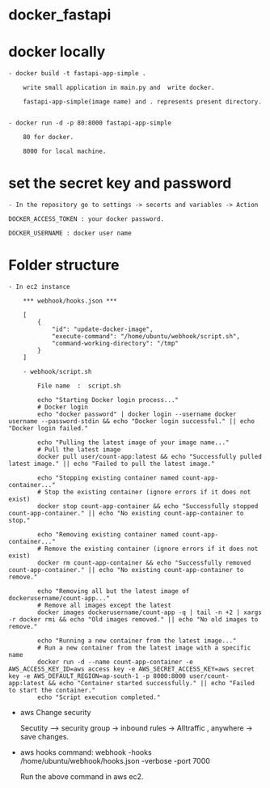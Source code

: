 # docker_fastapi

# docker locally

    - docker build -t fastapi-app-simple .

        write small application in main.py and  write docker.

        fastapi-app-simple(image name) and . represents present directory.


    - docker run -d -p 80:8000 fastapi-app-simple

        80 for docker.

        8000 for local machine.


# set the secret key and password

    - In the repository go to settings -> secerts and variables -> Action

    DOCKER_ACCESS_TOKEN : your docker password.

    DOCKER_USERNAME : docker user name


# Folder structure

    - In ec2 instance

        *** webhook/hooks.json ***

        [
            {
                "id": "update-docker-image",
                "execute-command": "/home/ubuntu/webhook/script.sh",
                "command-working-directory": "/tmp"
            }
        ]

        - webhook/script.sh

            File name  :  script.sh

            echo "Starting Docker login process..."
            # Docker login
            echo "docker password" | docker login --username docker username --password-stdin && echo "Docker login successful." || echo "Docker login failed."

            echo "Pulling the latest image of your image name..."
            # Pull the latest image
            docker pull user/count-app:latest && echo "Successfully pulled latest image." || echo "Failed to pull the latest image."

            echo "Stopping existing container named count-app-container..."
            # Stop the existing container (ignore errors if it does not exist)
            docker stop count-app-container && echo "Successfully stopped count-app-container." || echo "No existing count-app-container to stop."

            echo "Removing existing container named count-app-container..."
            # Remove the existing container (ignore errors if it does not exist)
            docker rm count-app-container && echo "Successfully removed count-app-container." || echo "No existing count-app-container to remove."

            echo "Removing all but the latest image of dockerusername/count-app..."
            # Remove all images except the latest
            docker images dockerusername/count-app -q | tail -n +2 | xargs -r docker rmi && echo "Old images removed." || echo "No old images to remove."

            echo "Running a new container from the latest image..."
            # Run a new container from the latest image with a specific name
            docker run -d --name count-app-container -e AWS_ACCESS_KEY_ID=aws access key -e AWS_SECRET_ACCESS_KEY=aws secret key -e AWS_DEFAULT_REGION=ap-south-1 -p 8000:8000 user/count-app:latest && echo "Container started successfully." || echo "Failed to start the container."
            echo "Script execution completed."

- aws Change security

    Secutity --> security group -> inbound rules -> Alltraffic , anywhere -> save changes.
        
- aws hooks command: webhook -hooks /home/ubuntu/webhook/hooks.json -verbose -port 7000

    Run the above command in aws ec2.
